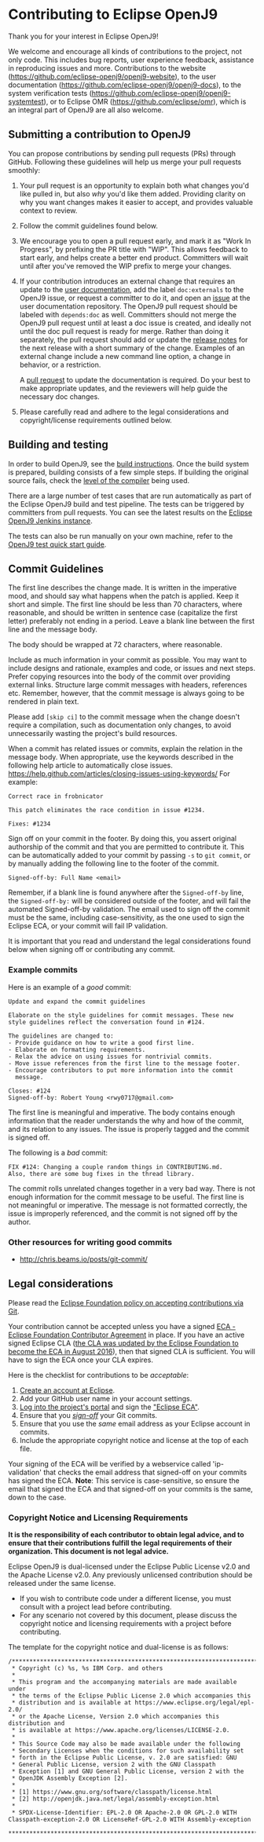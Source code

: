 <!--
Copyright (c) 2017, 2021 IBM Corp. and others

This program and the accompanying materials are made available under
the terms of the Eclipse Public License 2.0 which accompanies this
distribution and is available at https://www.eclipse.org/legal/epl-2.0/
or the Apache License, Version 2.0 which accompanies this distribution and
is available at https://www.apache.org/licenses/LICENSE-2.0.

This Source Code may also be made available under the following
Secondary Licenses when the conditions for such availability set
forth in the Eclipse Public License, v. 2.0 are satisfied: GNU
General Public License, version 2 with the GNU Classpath
Exception [1] and GNU General Public License, version 2 with the
OpenJDK Assembly Exception [2].

[1] https://www.gnu.org/software/classpath/license.html
[2] http://openjdk.java.net/legal/assembly-exception.html

SPDX-License-Identifier: EPL-2.0 OR Apache-2.0 OR GPL-2.0 WITH Classpath-exception-2.0 OR LicenseRef-GPL-2.0 WITH Assembly-exception
-->

# Contributing to Eclipse OpenJ9

Thank you for your interest in Eclipse OpenJ9!

We welcome and encourage all kinds of contributions to the project, not only
code. This includes bug reports, user experience feedback, assistance in
reproducing issues and more. Contributions to the website
(https://github.com/eclipse-openj9/openj9-website), to the user documentation
(https://github.com/eclipse-openj9/openj9-docs), to the system verification tests
(https://github.com/eclipse-openj9/openj9-systemtest), or to Eclipse OMR
(https://github.com/eclipse/omr), which is an integral part of OpenJ9 are all
also welcome.


## Submitting a contribution to OpenJ9

You can propose contributions by sending pull requests (PRs) through GitHub.
Following these guidelines will help us merge your pull requests smoothly:

1. Your pull request is an opportunity to explain both what changes you'd like
   pulled in, but also _why_ you'd like them added. Providing clarity on why
   you want changes makes it easier to accept, and provides valuable context to
   review.

2. Follow the commit guidelines found below.

3. We encourage you to open a pull request early, and mark it as "Work In
   Progress", by prefixing the PR title with "WIP". This allows feedback to
   start early, and helps create a better end product. Committers will wait
   until after you've removed the WIP prefix to merge your changes.

4. If your contribution introduces an external change that requires an update
   to the [user documentation](https://www.eclipse.org/openj9/docs/), add the
   label `doc:externals` to the OpenJ9 issue, or request a committer to do it,
   and open an [issue](https://github.com/eclipse-openj9/openj9-docs/issues/new?template=new-documentation-change.md)
   at the user documentation repository. The OpenJ9 pull request should be labeled with `depends:doc` as well. Committers
   should not merge the OpenJ9 pull request until at least a doc issue is created, and ideally not until the doc pull
   request is ready for merge. Rather than doing it separately, the pull request should add or update the
   [release notes](https://github.com/eclipse-openj9/openj9/tree/master/doc/release-notes) for the next release with a
   short summary of the change. Examples of an external change include
   a new command line option, a change in behavior, or a restriction.

   A [pull request](https://github.com/eclipse-openj9/openj9-docs/pulls) to update the documentation is required. Do your best
   to make appropriate updates, and the reviewers will help guide the necessary doc changes.

5. Please carefully read and adhere to the legal considerations and
   copyright/license requirements outlined below.


## Building and testing

In order to build OpenJ9, see the [build instructions](https://github.com/eclipse-openj9/openj9/tree/master/doc/build-instructions).
Once the build system is prepared, building consists of a few simple steps. If
building the original source fails, check the [level of the compiler](https://eclipse.github.io/openj9-docs/openj9_support/)
being used.


There are a large number of test cases that are run automatically as part of
the Eclipse OpenJ9 build and test pipeline. The tests can be triggered by
committers from pull requests. You can see the latest results on the
[Eclipse OpenJ9 Jenkins instance](https://openj9-jenkins.osuosl.org/).

The tests can also be run manually on your own machine, refer to the
[OpenJ9 test quick start guide](https://github.com/eclipse-openj9/openj9/blob/master/test/README.md).


## Commit Guidelines

The first line describes the change made. It is written in the imperative mood,
and should say what happens when the patch is applied. Keep it short and
simple. The first line should be less than 70 characters, where reasonable,
and should be written in sentence case (capitalize the first letter) preferably not ending in a period.
Leave a blank line between the first line and the message body.

The body should be wrapped at 72 characters, where reasonable.

Include as much information in your commit as possible. You may want to include
designs and rationale, examples and code, or issues and next steps. Prefer
copying resources into the body of the commit over providing external links.
Structure large commit messages with headers, references etc. Remember, however,
that the commit message is always going to be rendered in plain text.

Please add `[skip ci]` to the commit message when the change doesn't require a
compilation, such as documentation only changes, to avoid unnecessarily wasting
the project's build resources.

When a commit has related issues or commits, explain the relation in the message
body. When appropriate, use the keywords described in the following help article
to automatically close issues.
https://help.github.com/articles/closing-issues-using-keywords/
For example:

```
Correct race in frobnicator

This patch eliminates the race condition in issue #1234.

Fixes: #1234
```

Sign off on your commit in the footer. By doing this, you assert original
authorship of the commit and that you are permitted to contribute it. This can
be automatically added to your commit by passing `-s` to `git commit`, or by
manually adding the following line to the footer of the commit.

```
Signed-off-by: Full Name <email>
```

Remember, if a blank line is found anywhere after the `Signed-off-by` line, the
`Signed-off-by:` will be considered outside of the footer, and will fail the
automated Signed-off-by validation. The email used to sign off the commit must
be the same, including case-sensitivity, as the one used to sign the Eclipse ECA,
or your commit will fail IP validation.

It is important that you read and understand the legal considerations found
below when signing off or contributing any commit.

### Example commits

Here is an example of a *good* commit:

```
Update and expand the commit guidelines

Elaborate on the style guidelines for commit messages. These new
style guidelines reflect the conversation found in #124.

The guidelines are changed to:
- Provide guidance on how to write a good first line.
- Elaborate on formatting requirements.
- Relax the advice on using issues for nontrivial commits.
- Move issue references from the first line to the message footer.
- Encourage contributors to put more information into the commit
  message.

Closes: #124
Signed-off-by: Robert Young <rwy0717@gmail.com>
```

The first line is meaningful and imperative. The body contains enough
information that the reader understands the why and how of the commit, and its
relation to any issues. The issue is properly tagged and the commit is signed
off.

The following is a *bad* commit:

```
FIX #124: Changing a couple random things in CONTRIBUTING.md.
Also, there are some bug fixes in the thread library.
```

The commit rolls unrelated changes together in a very bad way. There is not
enough information for the commit message to be useful. The first line is not
meaningful or imperative. The message is not formatted correctly, the issue is
improperly referenced, and the commit is not signed off by the author.

### Other resources for writing good commits

- http://chris.beams.io/posts/git-commit/

## Legal considerations

Please read the [Eclipse Foundation policy on accepting contributions via Git](http://wiki.eclipse.org/Development_Resources/Contributing_via_Git).

Your contribution cannot be accepted unless you have a signed [ECA - Eclipse Foundation Contributor Agreement](http://www.eclipse.org/legal/ECA.php) in place. If you have an active signed Eclipse CLA
([the CLA was updated by the Eclipse Foundation to become the ECA in August 2016](https://mmilinkov.wordpress.com/2016/08/15/contributor-agreement-update/)),
then that signed CLA is sufficient. You will have to sign the ECA once your CLA expires.

Here is the checklist for contributions to be _acceptable_:

1. [Create an account at Eclipse](https://dev.eclipse.org/site_login/createaccount.php).
2. Add your GitHub user name in your account settings.
3. [Log into the project's portal](https://projects.eclipse.org/) and sign the ["Eclipse ECA"](https://projects.eclipse.org/user/sign/cla).
4. Ensure that you [_sign-off_](https://wiki.eclipse.org/Development_Resources/Contributing_via_Git#Signing_off_on_a_commit) your Git commits.
5. Ensure that you use the _same_ email address as your Eclipse account in commits.
6. Include the appropriate copyright notice and license at the top of each file.

Your signing of the ECA will be verified by a webservice called 'ip-validation'
that checks the email address that signed-off on your commits has signed the
ECA. **Note**: This service is case-sensitive, so ensure the email that signed
the ECA and that signed-off on your commits is the same, down to the case.

### Copyright Notice and Licensing Requirements

**It is the responsibility of each contributor to obtain legal advice, and
to ensure that their contributions fulfill the legal requirements of their
organization. This document is not legal advice.**

Eclipse OpenJ9 is dual-licensed under the Eclipse Public License v2.0 and the
Apache License v2.0. Any previously unlicensed contribution should be released
under the same license.

* If you wish to contribute code under a different license, you must consult
  with a project lead before contributing.
* For any scenario not covered by this document, please discuss the copyright
  notice and licensing requirements with a project before contributing.

The template for the copyright notice and dual-license is as follows:
```
/*******************************************************************************
 * Copyright (c) %s, %s IBM Corp. and others
 *
 * This program and the accompanying materials are made available under
 * the terms of the Eclipse Public License 2.0 which accompanies this
 * distribution and is available at https://www.eclipse.org/legal/epl-2.0/
 * or the Apache License, Version 2.0 which accompanies this distribution and
 * is available at https://www.apache.org/licenses/LICENSE-2.0.
 *
 * This Source Code may also be made available under the following
 * Secondary Licenses when the conditions for such availability set
 * forth in the Eclipse Public License, v. 2.0 are satisfied: GNU
 * General Public License, version 2 with the GNU Classpath
 * Exception [1] and GNU General Public License, version 2 with the
 * OpenJDK Assembly Exception [2].
 *
 * [1] https://www.gnu.org/software/classpath/license.html
 * [2] http://openjdk.java.net/legal/assembly-exception.html
 *
 * SPDX-License-Identifier: EPL-2.0 OR Apache-2.0 OR GPL-2.0 WITH Classpath-exception-2.0 OR LicenseRef-GPL-2.0 WITH Assembly-exception
 *******************************************************************************/
```
